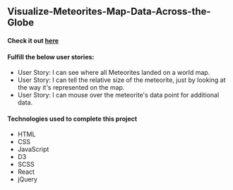 ## Visualize-Meteorites-Map-Data-Across-the-Globe
#### Check it out [here](https://c0d0er.github.io/Visualize-Meteorites-Map-Data-Across-the-Globe/)

#### Fulfill the below user stories:
- User Story: I can see where all Meteorites landed on a world map.
- User Story: I can tell the relative size of the meteorite, just by looking at the way it's represented on the map.
- User Story: I can mouse over the meteorite's data point for additional data.

#### Technologies used to complete this project
- HTML
- CSS
- JavaScript
- D3
- SCSS
- React
- jQuery
